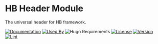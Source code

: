 # HB Header Module

The universal header for HB framework.

[![Documentation](https://img.shields.io/badge/docs-references-blue?logo=hugo&style=flat-square)](https://hb.hugomods.com)
[![Used By](https://img.shields.io/badge/dynamic/json?color=success&label=used+by&query=repositories_humanize&logo=hugo&style=flat-square&url=https://api.razonyang.com/v1/github/dependents/hbstack/header)](https://github.com/hbstack/header/network/dependents)
![Hugo Requirements](https://img.shields.io/badge/dynamic/json?color=important&label=requirements&query=requirements&logo=hugo&style=flat-square&url=https://api.razonyang.com/v1/hugo/modules/github.com/hbstack/header)
[![License](https://img.shields.io/github/license/hbstack/header?style=flat-square)](https://github.com/hbstack/header/blob/main/LICENSE)
[![Version](https://img.shields.io/badge/dynamic/json?color=blue&label=version&query=name&url=https://api.razonyang.com/v1/github/tag/hbstack/header&style=flat-square)](https://github.com/hbstack/header/tags)
[![Lint](https://github.com/hbstack/header/actions/workflows/lint.yml/badge.svg?style=flat-square)](https://github.com/hbstack/header/actions/workflows/lint.yml)
